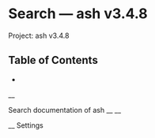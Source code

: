 # Search — ash v3.4.8

Project: ash v3.4.8

## Table of Contents

- 

__

Search documentation of ash __ __

__ Settings

# 
